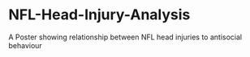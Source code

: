 # NFL-Head-Injury-Analysis
A Poster showing relationship between NFL head injuries to antisocial behaviour
